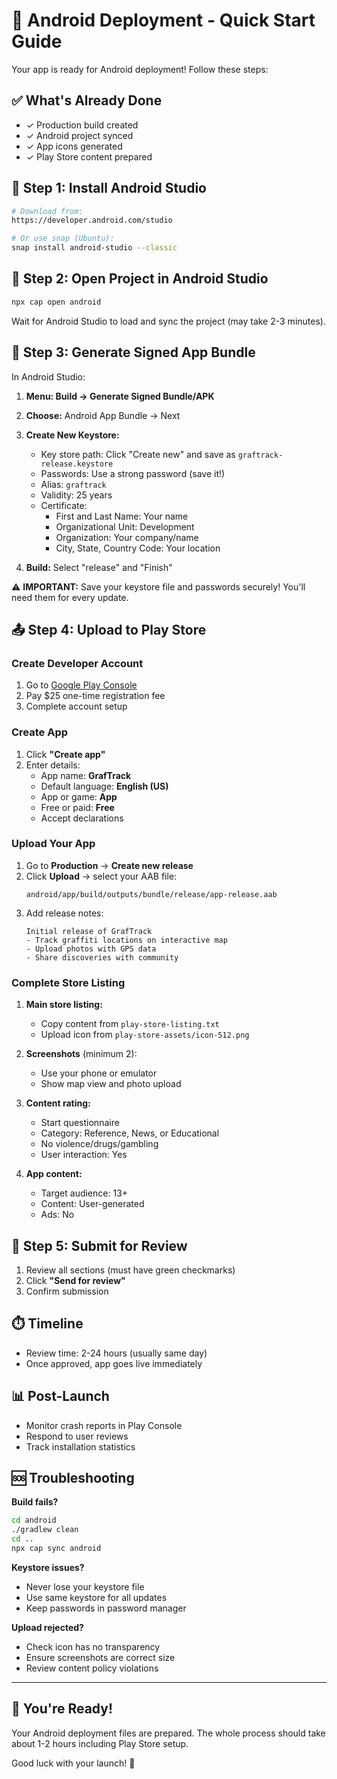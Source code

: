 # 🚀 Android Deployment - Quick Start Guide

Your app is ready for Android deployment! Follow these steps:

## ✅ What's Already Done
- ✓ Production build created
- ✓ Android project synced
- ✓ App icons generated
- ✓ Play Store content prepared

## 📱 Step 1: Install Android Studio
```bash
# Download from:
https://developer.android.com/studio

# Or use snap (Ubuntu):
snap install android-studio --classic
```

## 🔧 Step 2: Open Project in Android Studio
```bash
npx cap open android
```
Wait for Android Studio to load and sync the project (may take 2-3 minutes).

## 🔑 Step 3: Generate Signed App Bundle

In Android Studio:

1. **Menu: Build → Generate Signed Bundle/APK**

2. **Choose:** Android App Bundle → Next

3. **Create New Keystore:**
   - Key store path: Click "Create new" and save as `graftrack-release.keystore`
   - Passwords: Use a strong password (save it!)
   - Alias: `graftrack`
   - Validity: 25 years
   - Certificate:
     - First and Last Name: Your name
     - Organizational Unit: Development
     - Organization: Your company/name
     - City, State, Country Code: Your location

4. **Build:** Select "release" and "Finish"

⚠️ **IMPORTANT:** Save your keystore file and passwords securely! You'll need them for every update.

## 📤 Step 4: Upload to Play Store

### Create Developer Account
1. Go to [Google Play Console](https://play.google.com/console)
2. Pay $25 one-time registration fee
3. Complete account setup

### Create App
1. Click **"Create app"**
2. Enter details:
   - App name: **GrafTrack**
   - Default language: **English (US)**
   - App or game: **App**
   - Free or paid: **Free**
   - Accept declarations

### Upload Your App
1. Go to **Production** → **Create new release**
2. Click **Upload** → select your AAB file:
   ```
   android/app/build/outputs/bundle/release/app-release.aab
   ```
3. Add release notes:
   ```
   Initial release of GrafTrack
   - Track graffiti locations on interactive map
   - Upload photos with GPS data
   - Share discoveries with community
   ```

### Complete Store Listing
1. **Main store listing:**
   - Copy content from `play-store-listing.txt`
   - Upload icon from `play-store-assets/icon-512.png`

2. **Screenshots** (minimum 2):
   - Use your phone or emulator
   - Show map view and photo upload

3. **Content rating:**
   - Start questionnaire
   - Category: Reference, News, or Educational
   - No violence/drugs/gambling
   - User interaction: Yes

4. **App content:**
   - Target audience: 13+
   - Content: User-generated
   - Ads: No

## 🎯 Step 5: Submit for Review

1. Review all sections (must have green checkmarks)
2. Click **"Send for review"**
3. Confirm submission

## ⏱️ Timeline
- Review time: 2-24 hours (usually same day)
- Once approved, app goes live immediately

## 📊 Post-Launch
- Monitor crash reports in Play Console
- Respond to user reviews
- Track installation statistics

## 🆘 Troubleshooting

**Build fails?**
```bash
cd android
./gradlew clean
cd ..
npx cap sync android
```

**Keystore issues?**
- Never lose your keystore file
- Use same keystore for all updates
- Keep passwords in password manager

**Upload rejected?**
- Check icon has no transparency
- Ensure screenshots are correct size
- Review content policy violations

---

## 🎉 You're Ready!

Your Android deployment files are prepared. The whole process should take about 1-2 hours including Play Store setup.

Good luck with your launch! 🚀
